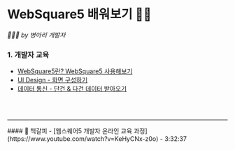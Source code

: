 # WebSquare5 배워보기 👩‍💻
*🐥🐣🐤 by 병아리 개발자*
<br/>

### 1. 개발자 교육

- [WebSquare5란? WebSquare5 사용해보기](./Summary1.md)
- [UI Design - 화면 구성하기](./Summary2.md)
- [데이터 통신 - 단건 & 다건 데이터 받아오기](./Summary3.md)

<br/>
<br/>
<hr>
#### 🔖 책갈피
- [웹스퀘어5 개발자 온라인 교육 과정](https://www.youtube.com/watch?v=KeHyCNx-z0o) - 3:32:37
